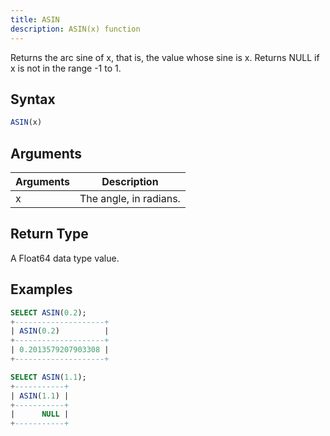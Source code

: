 ```yaml
---
title: ASIN
description: ASIN(x) function
---
```


Returns the arc sine of x, that is, the value whose sine is x. Returns NULL if x is not in the range -1 to 1.

## Syntax

```sql
ASIN(x)
```

## Arguments

| Arguments   | Description |
| ----------- | ----------- |
| x | The angle, in radians. |

## Return Type

A Float64 data type value.


## Examples

```sql
SELECT ASIN(0.2);
+--------------------+
| ASIN(0.2)          |
+--------------------+
| 0.2013579207903308 |
+--------------------+

SELECT ASIN(1.1);
+-----------+
| ASIN(1.1) |
+-----------+
|      NULL |
+-----------+
```
